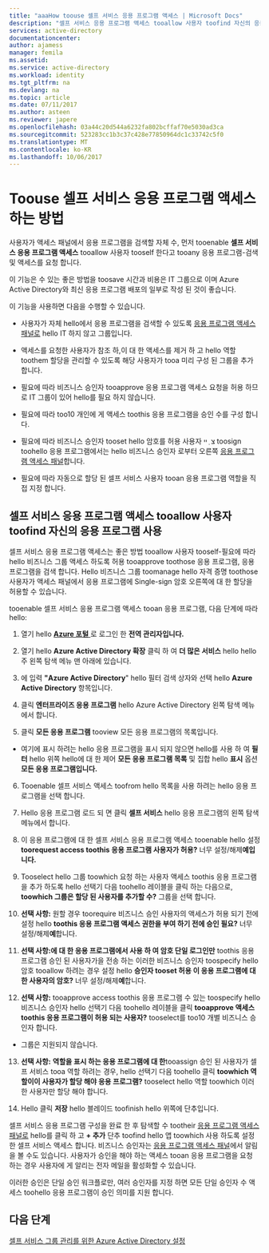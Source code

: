 ```yaml
---
title: "aaaHow toouse 셀프 서비스 응용 프로그램 액세스 | Microsoft Docs"
description: "셀프 서비스 응용 프로그램 액세스 tooallow 사용자 toofind 자신의 응용 프로그램 사용"
services: active-directory
documentationcenter: 
author: ajamess
manager: femila
ms.assetid: 
ms.service: active-directory
ms.workload: identity
ms.tgt_pltfrm: na
ms.devlang: na
ms.topic: article
ms.date: 07/11/2017
ms.author: asteen
ms.reviewer: japere
ms.openlocfilehash: 03a44c20d544a6232fa802bcffaf70e5030ad3ca
ms.sourcegitcommit: 523283cc1b3c37c428e77850964dc1c33742c5f0
ms.translationtype: MT
ms.contentlocale: ko-KR
ms.lasthandoff: 10/06/2017
---
```

# <a name="how-toouse-self-service-application-access"></a>Toouse 셀프 서비스 응용 프로그램 액세스 하는 방법

사용자가 액세스 패널에서 응용 프로그램을 검색할 자체 수, 먼저 tooenable **셀프 서비스 응용 프로그램 액세스** tooallow 사용자 tooself 한다고 tooany 응용 프로그램-검색 및 액세스를 요청 합니다.

이 기능은 수 있는 좋은 방법을 toosave 시간과 비용은 IT 그룹으로 이며 Azure Active Directory와 최신 응용 프로그램 배포의 일부로 작성 된 것이 좋습니다.

이 기능을 사용하면 다음을 수행할 수 있습니다.

-   사용자가 자체 hello에서 응용 프로그램을 검색할 수 있도록 [응용 프로그램 액세스 패널로](https://myapps.microsoft.com/) hello IT 하지 않고 그룹입니다.

-   액세스를 요청한 사용자가 참조 하,이 대 한 액세스를 제거 하 고 hello 역할 toothem 할당을 관리할 수 있도록 해당 사용자가 tooa 미리 구성 된 그룹을 추가 합니다.

-   필요에 따라 비즈니스 승인자 tooapprove 응용 프로그램 액세스 요청을 허용 하므로 IT 그룹이 있어 hello를 필요 하지 않습니다.

-   필요에 따라 too10 개인에 게 액세스 toothis 응용 프로그램을 승인 수를 구성 합니다.

-   필요에 따라 비즈니스 승인자 tooset hello 암호를 허용 사용자 צ ְ ײ toosign toohello 응용 프로그램에서는 hello 비즈니스 승인자 로부터 오른쪽 [응용 프로그램 액세스 패널](https://myapps.microsoft.com/)합니다.

-   필요에 따라 자동으로 할당 된 셀프 서비스 사용자 tooan 응용 프로그램 역할을 직접 지정 합니다.

## <a name="enable-self-service-application-access-tooallow-users-toofind-their-own-applications"></a>셀프 서비스 응용 프로그램 액세스 tooallow 사용자 toofind 자신의 응용 프로그램 사용

셀프 서비스 응용 프로그램 액세스는 좋은 방법 tooallow 사용자 tooself-필요에 따라 hello 비즈니스 그룹 액세스 하도록 허용 tooapprove toothose 응용 프로그램, 응용 프로그램을 검색 합니다. Hello 비즈니스 그룹 toomanage hello 자격 증명 toothose 사용자가 액세스 패널에서 응용 프로그램에 Single-sign 암호 오른쪽에 대 한 할당을 허용할 수 있습니다.

tooenable 셀프 서비스 응용 프로그램 액세스 tooan 응용 프로그램, 다음 단계에 따라 hello:

1.  열기 hello [ **Azure 포털** ](https://portal.azure.com/) 로 로그인 한 **전역 관리자입니다.**

2.  열기 hello **Azure Active Directory 확장** 클릭 하 여 **더 많은 서비스** hello hello 주 왼쪽 탐색 메뉴 맨 아래에 있습니다.

3.  에 입력 **"Azure Active Directory**" hello 필터 검색 상자와 선택 hello **Azure Active Directory** 항목입니다.

4.  클릭 **엔터프라이즈 응용 프로그램** hello Azure Active Directory 왼쪽 탐색 메뉴에서 합니다.

5.  클릭 **모든 응용 프로그램** tooview 모든 응용 프로그램의 목록입니다.

  * 여기에 표시 하려는 hello 응용 프로그램을 표시 되지 않으면 hello를 사용 하 여 **필터** hello 위쪽 hello에 대 한 제어 **모든 응용 프로그램 목록** 및 집합 hello **표시** 옵션 **모든 응용 프로그램입니다.**

6.  Tooenable 셀프 서비스 액세스 toofrom hello 목록을 사용 하려는 hello 응용 프로그램을 선택 합니다.

7.  Hello 응용 프로그램 로드 되 면 클릭 **셀프 서비스** hello 응용 프로그램의 왼쪽 탐색 메뉴에서 합니다.

8.  이 응용 프로그램에 대 한 셀프 서비스 응용 프로그램 액세스 tooenable hello 설정 **toorequest access toothis 응용 프로그램 사용자가 허용?** 너무 설정/해제**예입니다.**

9.  Tooselect hello 그룹 toowhich 요청 하는 사용자 액세스 toothis 응용 프로그램을 추가 하도록 hello 선택기 다음 toohello 레이블을 클릭 하는 다음으로, **toowhich 그룹은 할당 된 사용자를 추가할 수?** 그룹을 선택 합니다.

10. **선택 사항:** 원할 경우 toorequire 비즈니스 승인 사용자의 액세스가 허용 되기 전에 설정 hello **toothis 응용 프로그램 액세스 권한을 부여 하기 전에 승인 필요?** 너무 설정/해제**예**합니다.

11. **선택 사항:에 대 한 응용 프로그램에서 사용 하 여 암호 단일 로그인만** toothis 응용 프로그램 승인 된 사용자가을 전송 하는 이러한 비즈니스 승인자 toospecify hello 암호 tooallow 하려는 경우 설정 hello **승인자 tooset 허용 이 응용 프로그램에 대 한 사용자의 암호?**  너무 설정/해제**예**합니다.

12. **선택 사항:** tooapprove access toothis 응용 프로그램 수 있는 toospecify hello 비즈니스 승인자 hello 선택기 다음 toohello 레이블을 클릭 **tooapprove 액세스 toothis 응용 프로그램이 허용 되는 사용자?** tooselect를 too10 개별 비즈니스 승인자 합니다.

   * 그룹은 지원되지 않습니다.

13. **선택 사항:** **역할을 표시 하는 응용 프로그램에 대 한**tooassign 승인 된 사용자가 셀프 서비스 tooa 역할 하려는 경우, hello 선택기 다음 toohello 클릭 **toowhich 역할이이 사용자가 할당 해야 응용 프로그램?**  tooselect hello 역할 toowhich 이러한 사용자만 할당 해야 합니다.

14. Hello 클릭 **저장** hello 블레이드 toofinish hello 위쪽에 단추입니다.

셀프 서비스 응용 프로그램 구성을 완료 한 후 탐색할 수 tootheir [응용 프로그램 액세스 패널로](https://myapps.microsoft.com/) hello를 클릭 하 고 **+ 추가** 단추 toofind hello 앱 toowhich 사용 하도록 설정한 셀프 서비스 액세스 합니다. 비즈니스 승인자는 [응용 프로그램 액세스 패널](https://myapps.microsoft.com/)에서 알림을 볼 수도 있습니다. 사용자가 승인을 해야 하는 액세스 tooan 응용 프로그램을 요청 하는 경우 사용자에 게 알리는 전자 메일을 활성화할 수 있습니다. 

이러한 승인은 단일 승인 워크플로만, 여러 승인자를 지정 하면 모든 단일 승인자 수 액세스 toohello 응용 프로그램이 승인 의미를 지원 합니다.

## <a name="next-steps"></a>다음 단계
[셀프 서비스 그룹 관리를 위한 Azure Active Directory 설정](active-directory-accessmanagement-self-service-group-management.md)
